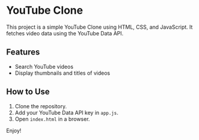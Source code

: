 # YouTube Clone

This project is a simple YouTube Clone using HTML, CSS, and JavaScript. It fetches video data using the YouTube Data API.

## Features
- Search YouTube videos
- Display thumbnails and titles of videos

## How to Use
1. Clone the repository.
2. Add your YouTube Data API key in `app.js`.
3. Open `index.html` in a browser.

Enjoy!
